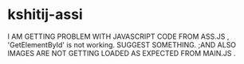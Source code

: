 # kshitij-assi

I AM GETTING PROBLEM WITH JAVASCRIPT CODE FROM ASS.JS , 'GetElementById' is not working.
SUGGEST SOMETHING.
;AND ALSO IMAGES ARE NOT GETTING LOADED AS EXPECTED FROM MAIN.JS .
